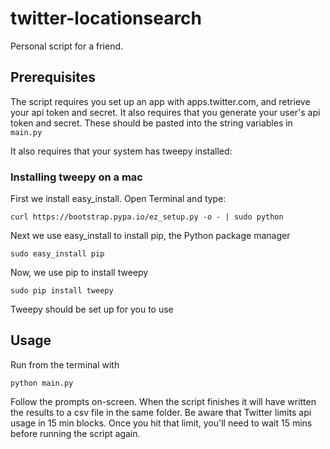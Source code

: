 # twitter-locationsearch
Personal script for a friend.


## Prerequisites
The script requires you set up an app with apps.twitter.com, and retrieve your api token and secret. It also requires that you generate your user's api token and secret. These should be pasted into the string variables in ```main.py```

It also requires that your system has tweepy installed:

### Installing tweepy on a mac

First we install easy_install. Open Terminal and type:
```
curl https://bootstrap.pypa.io/ez_setup.py -o - | sudo python
```
Next we use easy_install to install pip, the Python package manager

```
sudo easy_install pip
```
Now, we use pip to install tweepy
```
sudo pip install tweepy
```

Tweepy should be set up for you to use

## Usage
Run from the terminal with
```
python main.py
```

Follow the prompts on-screen. When the script finishes it will have written the results to a csv file in the same folder. Be aware that Twitter limits api usage in 15 min blocks. Once you hit that limit, you'll need to wait 15 mins before running the script again.
